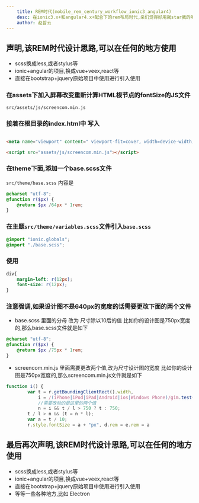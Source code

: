 ```yaml
---
    title: REM时代(mobile_rem_century_workflow_ionic3_angular4)
    desc: 在ionic3.x+和angular4.x+配合下的rem布局时代,亲们觉得好用就star我的吧
    author: 赵哲云
---
```


## 声明,该REM时代设计思路,可以在任何的地方使用
- scss换成less,或者stylus等
- ionic+angular的项目,换成vue+veex,react等
- 直接在bootstrap+jquery原始项目中使用进行引入使用
 

### 在assets下加入屏幕改变重新计算HTML根节点的fontSize的JS文件
`src/assets/js/screencom.min.js`
### 接着在根目录的index.html中 写入
```html

<meta name="viewport" content=" viewport-fit=cover, width=device-width, initial-scale=1.0, minimum-scale=1.0, maximum-scale=1.0, user-scalable=no">

<script src="assets/js/screencom.min.js"></script>

```
### 在theme下面,添加一个base.scss文件
`src/theme/base.scss`
内容是
```scss
@charset "utf-8";
@function r($px) {
    @return $px /64px * 1rem;
}
```
### 在主题`src/theme/variables.scss`文件引入`base.scss`

```css
@import "ionic.globals";
@import "./base.scss";
```
### 使用
```scss
div{
    margin-left: r(12px);
    font-size: r(12px);
}
```


### 注意强调,如果设计图不是640px的宽度的话需要更改下面的两个文件

- base.scss 里面的分母 改为 尺寸除以10后的值
比如你的设计图是750px宽度的,那么base.scss文件就是如下
```scss
@charset "utf-8";
@function r($px) {
    @return $px /75px * 1rem;
}
```
- screencom.min.js 里面需要更改两个值,改为尺寸设计图的宽度
比如你的设计图是750px宽度的,那么screencom.min.js文件就是如下
```javascript
function i() {
        var t = r.getBoundingClientRect().width,
            i = /(iPhone|iPod|iPad|Android|ios|Windows Phone)/gim.test(navigator.userAgent),
            //需要改动的是这里的两个值
            n = i && t / l > 750 ? t : 750;
        t / l > n && (t = n * l);
        var a = t / 10;
        r.style.fontSize = a + "px", d.rem = e.rem = a
```

## 最后再次声明,该REM时代设计思路,可以在任何的地方使用
- scss换成less,或者stylus等
- ionic+angular的项目,换成vue+veex,react等
- 直接在bootstrap+jquery原始项目中使用进行引入使用
- 等等一些各种地方,比如 Electron
 